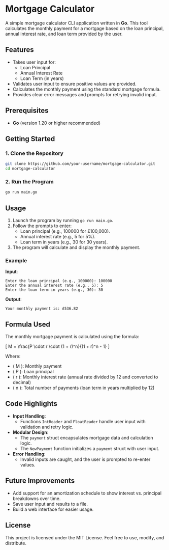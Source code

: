 
# Mortgage Calculator

A simple mortgage calculator CLI application written in **Go**. This tool calculates the monthly payment for a mortgage based on the loan principal, annual interest rate, and loan term provided by the user.

## Features
- Takes user input for:
  - Loan Principal
  - Annual Interest Rate
  - Loan Term (in years)
- Validates user input to ensure positive values are provided.
- Calculates the monthly payment using the standard mortgage formula.
- Provides clear error messages and prompts for retrying invalid input.

## Prerequisites
- **Go** (version 1.20 or higher recommended)

## Getting Started

### 1. Clone the Repository
```bash
git clone https://github.com/your-username/mortgage-calculator.git
cd mortgage-calculator
```

### 2. Run the Program
```bash
go run main.go
```

## Usage
1. Launch the program by running `go run main.go`.
2. Follow the prompts to enter:
   - Loan principal (e.g., 100000 for £100,000).
   - Annual interest rate (e.g., 5 for 5%).
   - Loan term in years (e.g., 30 for 30 years).
3. The program will calculate and display the monthly payment.

### Example
**Input**:
```
Enter the loan principal (e.g., 100000): 100000
Enter the annual interest rate (e.g., 5): 5
Enter the loan term in years (e.g., 30): 30
```

**Output**:
```
Your monthly payment is: £536.82
```

## Formula Used
The monthly mortgage payment is calculated using the formula:

\[
M = \frac{P \cdot r \cdot (1 + r)^n}{(1 + r)^n - 1}
\]

Where:
- \( M \): Monthly payment
- \( P \): Loan principal
- \( r \): Monthly interest rate (annual rate divided by 12 and converted to decimal)
- \( n \): Total number of payments (loan term in years multiplied by 12)

## Code Highlights
- **Input Handling**:
  - Functions `IntReader` and `FloatReader` handle user input with validation and retry logic.
- **Modular Design**:
  - The `payment` struct encapsulates mortgage data and calculation logic.
  - The `NewPayment` function initializes a `payment` struct with user input.
- **Error Handling**:
  - Invalid inputs are caught, and the user is prompted to re-enter values.

## Future Improvements
- Add support for an amortization schedule to show interest vs. principal breakdowns over time.
- Save user input and results to a file.
- Build a web interface for easier usage.

## License
This project is licensed under the MIT License. Feel free to use, modify, and distribute.

